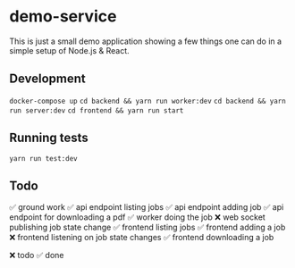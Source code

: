 # demo-service

This is just a small demo application showing a few things one can do in a
simple setup of Node.js & React.

## Development

`docker-compose up`
`cd backend && yarn run worker:dev`
`cd backend && yarn run server:dev`
`cd frontend && yarn run start`

## Running tests
`yarn run test:dev`

## Todo

✅ ground work
✅ api endpoint listing jobs
✅ api endpoint adding job
✅ api endpoint for downloading a pdf
✅ worker doing the job
❌ web socket publishing job state change
✅ frontend listing jobs
✅ frontend adding a job
❌ frontend listening on job state changes
✅ frontend downloading a job

❌ todo
✅ done
